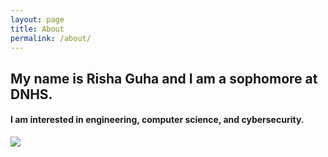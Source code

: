 ```yaml
---
layout: page
title: About
permalink: /about/
---
```

## My name is Risha Guha and I am a sophomore at DNHS. 
#### I am interested in engineering, computer science, and cybersecurity. 

<img src="{{site.baseurl}}/images/aboutme.png">